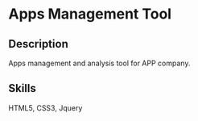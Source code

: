 # Apps Management Tool
## Description
Apps management and analysis tool for APP company.
## Skills
HTML5, CSS3, Jquery
